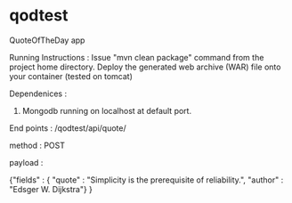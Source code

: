 # qodtest
QuoteOfTheDay app

Running Instructions :
  Issue "mvn clean package" command from the project home directory.
  Deploy the generated web archive (WAR) file onto your container (tested on tomcat)

Dependenices :
1. Mongodb running on localhost at default port.

End points :
/qodtest/api/quote/

method : POST

payload : 

{"fields" : {
  "quote" : "Simplicity is the prerequisite of reliability.", 
  "author" : "Edsger W. Dijkstra"}
}

